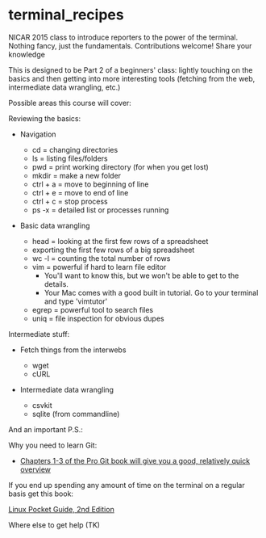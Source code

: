 terminal_recipes
================

NICAR 2015 class to introduce reporters to the power of the terminal. Nothing fancy, just the fundamentals. Contributions welcome! Share your knowledge

This is designed to be Part 2 of a beginners' class: lightly touching on the basics and then getting into more interesting tools (fetching from the web, intermediate data wrangling, etc.)

Possible areas this course will cover:

Reviewing the basics:

* Navigation
    * cd = changing directories
    * ls = listing files/folders
    * pwd = print working directory (for when you get lost)
    * mkdir = make a new folder 
    * ctrl + a = move to beginning of line
    * ctrl + e = move to end of line
    * ctrl + c = stop process
    * ps -x = detailed list or processes running

* Basic data wrangling
    * head = looking at the first few rows of a spreadsheet
    * exporting the first few rows of a big spreadsheet
    * wc -l = counting the total number of rows
    * vim = powerful if hard to learn file editor
      * You'll want to know this, but we won't be able to get to the details.
      * Your Mac comes with a good built in tutorial. Go to your terminal and type 'vimtutor'
    * egrep = powerful tool to search files
    * uniq = file inspection for obvious dupes

Intermediate stuff: 

* Fetch things from the interwebs
    * wget
    * cURL

* Intermediate data wrangling
    * csvkit
    * sqlite (from commandline)

And an important P.S.:

Why you need to learn Git:
* [Chapters 1-3 of the Pro Git book will give you a good, relatively quick overview](http://git-scm.com/book/en/v2/Getting-Started-About-Version-Control)

If you end up spending any amount of time on the terminal on a regular basis get this book:

[Linux Pocket Guide, 2nd Edition](http://shop.oreilly.com/product/0636920023029.do?green=B78D23C2-6E87-58C8-BAE1-0090A206787F&intcmp=af-mybuy-0636920023029.IP)

Where else to get help (TK)
